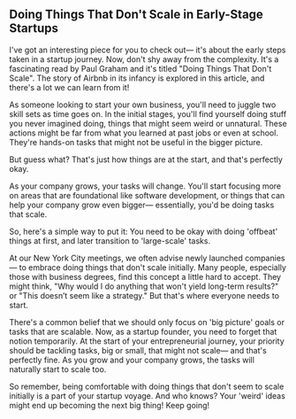 ## Doing Things That Don't Scale in Early-Stage Startups

I've got an interesting piece for you to check out— it's about the early steps taken in a startup journey. Now, don't shy away from the complexity. It's a fascinating read by Paul Graham and it's titled "Doing Things That Don't Scale". The story of Airbnb in its infancy is explored in this article, and there's a lot we can learn from it!

As someone looking to start your own business, you'll need to juggle two skill sets as time goes on. In the initial stages, you'll find yourself doing stuff you never imagined doing, things that might seem weird or unnatural. These actions might be far from what you learned at past jobs or even at school. They're hands-on tasks that might not be useful in the bigger picture. 

But guess what? That's just how things are at the start, and that's perfectly okay. 

As your company grows, your tasks will change. You'll start focusing more on areas that are foundational like software development, or things that can help your company grow even bigger— essentially, you'd be doing tasks that scale.

So, here's a simple way to put it: You need to be okay with doing 'offbeat' things at first, and later transition to 'large-scale' tasks.

At our New York City meetings, we often advise newly launched companies— to embrace doing things that don't scale initially. Many people, especially those with business degrees, find this concept a little hard to accept. They might think, "Why would I do anything that won't yield long-term results?" or "This doesn’t seem like a strategy." But that's where everyone needs to start.

There's a common belief that we should only focus on 'big picture' goals or tasks that are scalable. Now, as a startup founder, you need to forget that notion temporarily. At the start of your entrepreneurial journey, your priority should be tackling tasks, big or small, that might not scale— and that's perfectly fine. As you grow and your company grows, the tasks will naturally start to scale too. 

So remember, being comfortable with doing things that don't seem to scale initially is a part of your startup voyage. And who knows? Your 'weird' ideas might end up becoming the next big thing! Keep going!